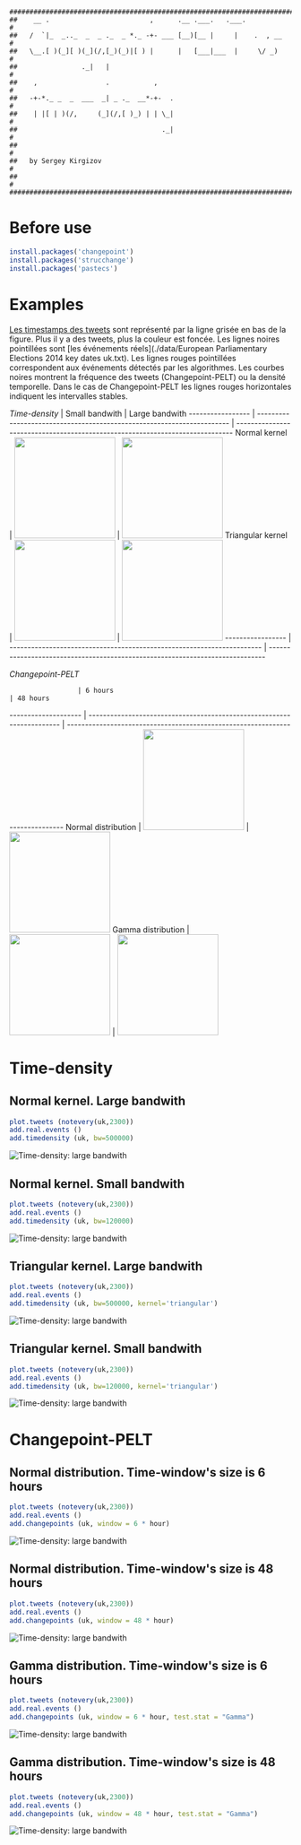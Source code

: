     ##################################################################################
    ##    __ .                         ,      .__ .___.   .___.                      #
    ##   /  `|_  _.._  _  _ ._  _ *._ -+- ___ [__)[__ |     |    .  , __             #
    ##   \__.[ )(_][ )(_](/,[_)(_)|[ ) |      |   [___|___  |     \/ _)              #
    ##                ._|   |                                                        #
    ##    ,                 .           ,                                            # 
    ##   -+-*._ _  _  ___  _| _ ._  __*-+-  .                                        #
    ##    | |[ | )(/,     (_](/,[ )_) | | \_|                                        #
    ##                                    ._|                                        #
    ##                                                                               #
    ##   by Sergey Kirgizov                                                          #
    ##                                                                               #
    ##################################################################################


# Before use


```R
install.packages('changepoint')
install.packages('strucchange')
install.packages('pastecs')
```


# Examples


[Les   timestamps   des  tweets](./data/tweets_timestamp_count)   sont
représenté par la ligne  grisée en bas de la figure.  Plus  il y a des
tweets, plus  la couleur  est foncée.   Les lignes  noires pointillées
sont  [les événements  réels](./data/European Parliamentary  Elections
2014 key  dates uk.txt).  Les lignes  rouges pointillées correspondent
aux  événements  détectés par  les  algorithmes.   Les courbes  noires
montrent  la fréquence  des  tweets (Changepoint-PELT)  ou la  densité
temporelle.   Dans  le  cas  de  Changepoint-PELT  les  lignes  rouges
horizontales indiquent les intervalles stables.


*Time-density*
                  | Small bandwith                                                         | Large bandwith
----------------- | ---------------------------------------------------------------------- | -----------------------------------------------------------------------------
Normal kernel     | <img src="fig/timedensity-small.png" height="180px">                   | <img src="fig/timedensity-large.png" height="180px">
Triangular kernel | <img src="fig/timedensity-small-triangular-kernel.png" height="180px"> | <img src="fig/timedensity-large-triangular-kernel.png" height="180px">
----------------- | ---------------------------------------------------------------------- | -----------------------------------------------------------------------------


*Changepoint-PELT*

                     | 6 hours                                                                | 48 hours
-------------------- | ---------------------------------------------------------------------- | -----------------------------------------------------------------------------
Normal distribution  | <img src="fig/changepoint-pelt-normal-6hours.png" height="180px">      | <img src="fig/changepoint-pelt-normal-48hours.png" height="180px">
Gamma  distribution  | <img src="fig/changepoint-pelt-gamma-6hours.png" height="180px">       | <img src="fig/changepoint-pelt-gamma-48hours.png" height="180px">



# Time-density


## Normal kernel. Large bandwith

```R
plot.tweets (notevery(uk,2300))
add.real.events ()
add.timedensity (uk, bw=500000)
```

![Time-density: large bandwith](fig/timedensity-big.png)

## Normal kernel. Small bandwith

```R
plot.tweets (notevery(uk,2300))
add.real.events ()
add.timedensity (uk, bw=120000)
```
![Time-density: large bandwith](fig/timedensity-small.png)


## Triangular kernel. Large bandwith

```R
plot.tweets (notevery(uk,2300))
add.real.events ()
add.timedensity (uk, bw=500000, kernel='triangular')
```

![Time-density: large bandwith](fig/timedensity-big-triangular-kernel.png)

## Triangular kernel. Small bandwith

```R
plot.tweets (notevery(uk,2300))
add.real.events ()
add.timedensity (uk, bw=120000, kernel='triangular')
```
![Time-density: large bandwith](fig/timedensity-small-triangular-kernel.png)



# Changepoint-PELT

## Normal distribution. Time-window's size is 6 hours

```R
plot.tweets (notevery(uk,2300))
add.real.events ()
add.changepoints (uk, window = 6 * hour)
```

![Time-density: large bandwith](fig/changepoint-pelt-normal-6hours.png)

## Normal distribution. Time-window's size is 48 hours

```R
plot.tweets (notevery(uk,2300))
add.real.events ()
add.changepoints (uk, window = 48 * hour)
```

![Time-density: large bandwith](fig/changepoint-pelt-normal-48hours.png)


## Gamma distribution. Time-window's size is 6 hours

```R
plot.tweets (notevery(uk,2300))
add.real.events ()
add.changepoints (uk, window = 6 * hour, test.stat = "Gamma")
```

![Time-density: large bandwith](fig/changepoint-pelt-gamma-6hours.png)

## Gamma distribution. Time-window's size is 48 hours

```R
plot.tweets (notevery(uk,2300))
add.real.events ()
add.changepoints (uk, window = 48 * hour, test.stat = "Gamma")
```

![Time-density: large bandwith](fig/changepoint-pelt-gamma-48hours.png)